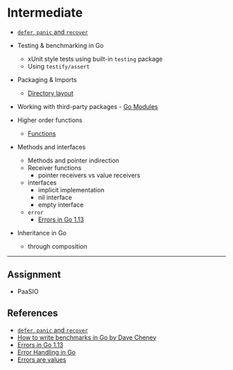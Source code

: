 # Intermediate

- [`defer`, `panic` and `recover`](https://blog.golang.org/defer-panic-and-recover)

- Testing & benchmarking in Go
  - xUnit style tests using built-in `testing` package
  - Using `testify/assert`

- Packaging & Imports
  - [Directory layout](https://github.com/golang-standards/project-layout)

- Working with third-party packages - [Go Modules](https://github.com/golang/go/wiki/Modules)

- Higher order functions
  - [Functions](https://golang.org/doc/codewalk/functions/)

- Methods and interfaces
  - Methods and pointer indirection
  - Receiver functions
    - pointer receivers vs value receivers
  - interfaces
    - implicit implementation
    - nil interface
    - empty interface
  - `error`
    - [Errors in Go 1.13](https://blog.golang.org/go1.13-errors)

- Inheritance in Go
  - through composition

---

## Assignment

- PaaSIO

## References

- [`defer`, `panic` and `recover`](https://blog.golang.org/defer-panic-and-recover)
- [How to write benchmarks in Go by Dave Cheney](https://dave.cheney.net/2013/06/30/how-to-write-benchmarks-in-go)
- [Errors in Go 1.13](https://blog.golang.org/go1.13-errors)
- [Error Handling in Go](https://dave.cheney.net/tag/error-handling)
- [Errors are values](https://blog.golang.org/errors-are-values)
